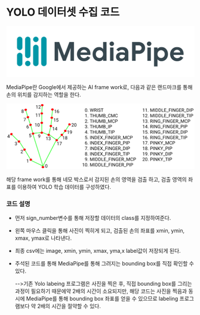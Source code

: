 # YOLO 데이터셋 수집 코드

<p align="center"><img src="img/mediapipe_logo.jpg">

MediaPipe란 Google에서 제공하는 AI frame work로, 다음과 같은 랜드마크를 통해 손의 위치를 감지하는 역할을 한다.

<p align="center"><img src="img/hand_landmarks.png">

해당 frame work를 통해 네모 박스로서 감지된 손의 영역을 검출 하고,  검출 영역의 좌표를 이용하여 YOLO 학습 데이터를 구성하였다.



### 코드 설명

* 먼저 sign_number변수를 통해 저장할 데이터의 class를 지정하여준다.

* 왼쪽 마우스 클릭을 통해  사진이 찍히게 되고, 검출된 손의 좌표를 xmin, ymin, xmax, ymax로 나타낸다. 

* 최종 csv에는 image, xmin, ymin, xmax, yma,x label값이 저장되게 된다.

* 주석된 코드를 통해 MediaPipe를 통해 그려지는 bounding box를 직접 확인할 수 있다.

  -->기존 Yolo labeing 프로그램은 사진을 찍은 후, 직접 bounding box를 그리는 과정이 필요하기 때문에약 2배의 시간이 소요되지만, 해당 코드는 사진을 찍음과 동시에 MediaPipe를 통해 bounding box 좌표를 얻을 수 있으므로 labeling 프로그램보다 약 2배의 시간을 절약할 수 있다.



